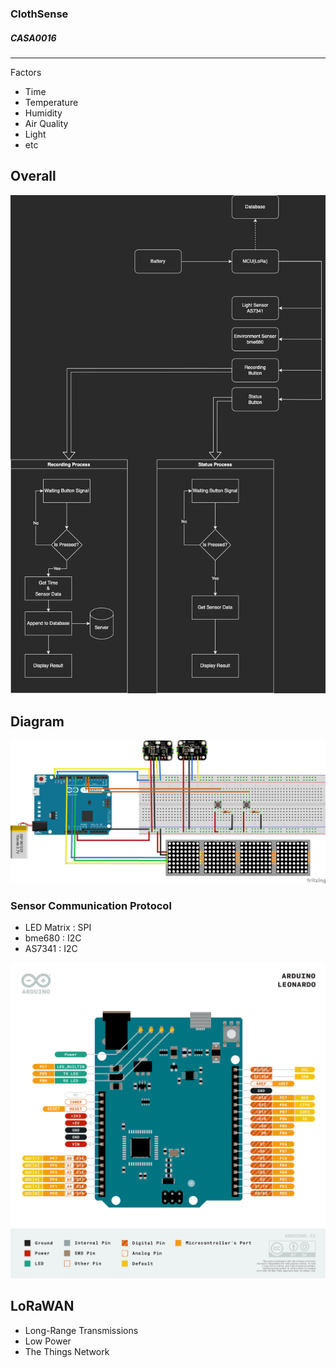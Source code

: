 ### ClothSense
##### CASA0016
---

Factors
- Time
- Temperature
- Humidity
- Air Quality
- Light
- etc

## Overall
![](./resource/Overall.png)

## Diagram
![Project Diagram](./resource/wire_28Nov.png)

### Sensor Communication Protocol
- LED Matrix : SPI
- bme680 : I2C
- AS7341 : I2C

![Arduino Leonardo Pinout](./resource/pinout_arduinoLeonardo.png)

## LoRaWAN
- Long-Range Transmissions
- Low Power
- The Things Network
